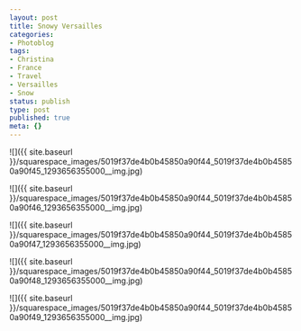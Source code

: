 ```yaml
---
layout: post
title: Snowy Versailles
categories:
- Photoblog
tags:
- Christina
- France
- Travel
- Versailles
- Snow
status: publish
type: post
published: true
meta: {}
---
```



![]({{ site.baseurl }}/squarespace_images/5019f37de4b0b45850a90f44_5019f37de4b0b45850a90f45_1293656355000__img.jpg)
  

  
   
![]({{ site.baseurl }}/squarespace_images/5019f37de4b0b45850a90f44_5019f37de4b0b45850a90f46_1293656355000__img.jpg)
  

  
   
![]({{ site.baseurl }}/squarespace_images/5019f37de4b0b45850a90f44_5019f37de4b0b45850a90f47_1293656355000__img.jpg)
  

  
   
![]({{ site.baseurl }}/squarespace_images/5019f37de4b0b45850a90f44_5019f37de4b0b45850a90f48_1293656355000__img.jpg)
  

  
   
![]({{ site.baseurl }}/squarespace_images/5019f37de4b0b45850a90f44_5019f37de4b0b45850a90f49_1293656355000__img.jpg)
